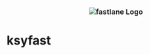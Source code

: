 <h3 align="center">
  <img src="fastlane/assets/fastlane_text.png" alt="fastlane Logo" />
</h3>

# ksyfast


